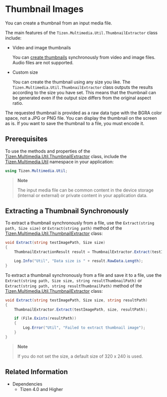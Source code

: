 # Thumbnail Images


You can create a thumbnail from an input media file.

The main features of the `Tizen.Multimedia.Util.ThumbnailExtractor` class include:

-   Video and image thumbnails

    You can [create thumbnails](#extracting-a-thumbnail-synchronously) synchronously from video and image files. Audio files are not supported.

-   Custom size

    You can create the thumbnail using any size you like. The `Tizen.Multimedia.Util.ThumbnailExtractor` class outputs the results according to the size you have set. This means that the thumbnail can be generated even if the output size differs from the original aspect ratio.

The requested thumbnail is provided as a raw data type with the BGRA color space, not a JPG or PNG file. You can display the thumbnail on the screen as is. If you want to save the thumbnail to a file, you must encode it.

## Prerequisites

To use the methods and properties of the [Tizen.Multimedia.Util.ThumbnailExtractor](/application/dotnet/api/TizenFX/latest/api/Tizen.Multimedia.Util.ThumbnailExtractor.html) class, include the [Tizen.Multimedia.Util](/application/dotnet/api/TizenFX/latest/api/Tizen.Multimedia.Util.html) namespace in your application:

```csharp
using Tizen.Multimedia.Util;
```


> **Note**
>
> The input media file can be common content in the device storage (internal or external) or private content in your application data.


## Extracting a Thumbnail Synchronously

To extract a thumbnail synchronously from a file, use the `Extract(string path, Size size)` or `Extract(string path)` method of the [Tizen.Multimedia.Util.ThumbnailExtractor](/application/dotnet/api/TizenFX/latest/api/Tizen.Multimedia.Util.ThumbnailExtractor.html) class:

```csharp
void Extract(string testImagePath, Size size)
{
    ThumbnailExtractionResult result = ThumbnailExtractor.Extract(testImagePath, size);

    Log.Info("Util", "Data size is " + result.RawData.Length);
}
```

To extract a thumbnail synchronously from a file and save it to a file, use the `Extract(string path, Size size, string resultThumbnailPath)` or `Extract(string path, string resultThumbnailPath)` method of the [Tizen.Multimedia.Util.ThumbnailExtractor](/application/dotnet/api/TizenFX/latest/api/Tizen.Multimedia.Util.ThumbnailExtractor.html) class:
```csharp
void Extract(string testImagePath, Size size, string resultPath)
{
    ThumbnailExtractor.Extract(testImagePath, size, resultPath);

    if (File.Exists(resultPath))
    {
        Log.Error("Util", "Failed to extract thumbnail image");
    }
}
```

> **Note**
>
> If you do not set the size, a default size of 320 x 240 is used.


## Related Information
* Dependencies
  -   Tizen 4.0 and Higher
